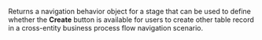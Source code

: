 Returns a navigation behavior object for a stage that can be used to define whether the **Create** button is available for users to create other table record in a cross-entity business process flow navigation scenario.